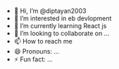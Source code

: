 - 👋 Hi, I’m @diptayan2003
- 👀 I’m interested in eb devlopment
- 🌱 I’m currently learning React js
- 💞️ I’m looking to collaborate on ...
- 📫 How to reach me 
- 😄 Pronouns: ...
- ⚡ Fun fact: ...

<!---
diptayan2003/diptayan2003 is a ✨ special ✨ repository because its `README.md` (this file) appears on your GitHub profile.
You can click the Preview link to take a look at your changes.
--->
